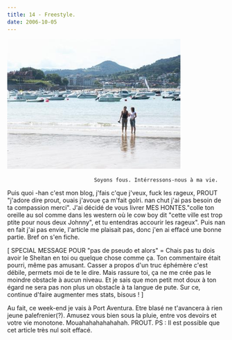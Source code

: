 ```yaml
---
title: 14 - Freestyle.
date: 2006-10-05
---
```


![une image](./img/593092389_small.jpg)


                                Soyons fous. Intérressons-nous à ma vie.
Puis quoi -han c'est mon blog, j'fais c'que j'veux, fuck les rageux, PROUT "j'adore dire prout, ouais j'avoue ça m'fait golri. nan chut j'ai pas besoin de ta compassion merci".
J'ai décidé de vous livrer MES HONTES."colle ton oreille au sol comme dans les western où le cow boy dit "cette ville est trop ptite pour nous deux Johnny", et tu entendras accourir les rageux".
Puis nan en fait j'ai pas envie, l'article me plaisait pas, donc j'en ai effacé une bonne partie. 
Bref on s'en fiche.

[ SPECIAL MESSAGE POUR "pas de pseudo et alors" = Chais pas tu dois avoir le Sheitan en toi ou quelque chose comme ça. Ton commentaire était pourri, même pas amusant. Casser a propos d'un truc éphémère c'est débile, permets moi de te le dire. Mais rassure toi, ça ne me crée pas le moindre obstacle à aucun niveau. Et je sais que mon petit mot doux à ton égard ne sera pas non plus un obstacle à ta langue de pute. Sur ce, continue d'faire augmenter mes stats, bisous ! ]

Au fait, ce week-end je vais à Port Aventura. Etre blasé ne t'avancera à rien jeune palefrenier(?).
Amusez vous bien sous la pluie, entre vos devoirs et votre vie monotone.
Mouahahahahahahah.
PROUT.
PS : Il est possible que cet article très nul soit effacé.
            
